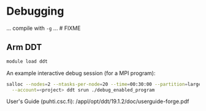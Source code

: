 # Debugging

... compile with `-g` ...  # FIXME

## Arm DDT

```bash
module load ddt
```

An example interactive debug session (for a MPI program):
```bash
salloc --nodes=2 --ntasks-per-node=20 --time=00:30:00 --partition=large \
  --account=<project> ddt srun ./debug_enabled_program
```

User's Guide (puhti.csc.fi): /appl/opt/ddt/19.1.2/doc/userguide-forge.pdf
